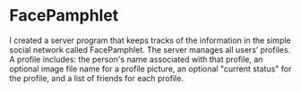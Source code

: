 # FacePamphlet
I created a server program that keeps tracks of the information in the simple social network called FacePamphlet. The server manages all users’ profiles. A profile includes: the person's name associated with that profile, an optional image file name for a profile picture, an optional "current status" for the profile, and a list of friends for each profile.
